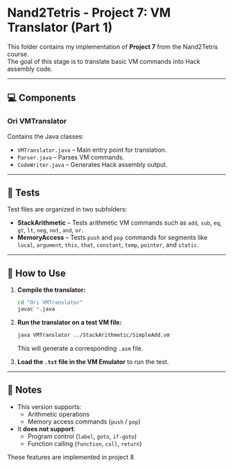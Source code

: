 # Nand2Tetris - Project 7: VM Translator (Part 1)

This folder contains my implementation of **Project 7** from the Nand2Tetris course.  
The goal of this stage is to translate basic VM commands into Hack assembly code.

---

## 💻 Components

### Ori VMTranslator
Contains the Java classes:

- `VMTranslator.java` – Main entry point for translation.
- `Parser.java` – Parses VM commands.
- `CodeWriter.java` – Generates Hack assembly output.

---

## 🧪 Tests

Test files are organized in two subfolders:

- **StackArithmetic** – Tests arithmetic VM commands such as `add`, `sub`, `eq`, `gt`, `lt`, `neg`, `not`, `and`, `or`.
- **MemoryAccess** – Tests `push` and `pop` commands for segments like `local`, `argument`, `this`, `that`, `constant`, `temp`, `pointer`, and `static`.

---

## 🚀 How to Use

1. **Compile the translator:**
   ```bash
   cd "Ori VMTranslator"
   javac *.java
   ```

2. **Run the translator on a test VM file:**
   ```bash
   java VMTranslator ../StackArithmetic/SimpleAdd.vm
   ```

   This will generate a corresponding `.asm` file.

3. **Load the `.tst` file in the VM Emulator** to run the test.

---

## 📢 Notes

- This version supports:
  - Arithmetic operations
  - Memory access commands (`push` / `pop`)
- It **does not support**:
  - Program control (`label`, `goto`, `if-goto`)
  - Function calling (`function`, `call`, `return`)

These features are implemented in project 8
